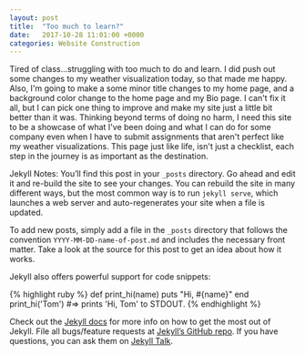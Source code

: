 ```yaml
---
layout: post
title:  "Too much to learn?"
date:   2017-10-28 11:01:00 +0000
categories: Website Construction
---
```

Tired of class...struggling with too much to do and learn.  I did push out some changes to my weather visualization today, so that made me happy.  Also, I'm going to make a some minor title changes to my home page, and a background color change to the home page and my Bio page.  I can't fix it all, but I can pick  one thing to improve and make my site just a little bit better than it was.  Thinking beyond terms of doing no harm, I need this site to be a showcase of what I've been doing and what I can do for some company even when I have to submit assignments that aren't perfect like my weather visualizations.    This page just like life, isn't just a checklist, each step in the journey is as important as the destination. 

Jekyll Notes:
You’ll find this post in your `_posts` directory. Go ahead and edit it and re-build the site to see your changes. You can rebuild the site in many different ways, but the most common way is to run `jekyll serve`, which launches a web server and auto-regenerates your site when a file is updated.

To add new posts, simply add a file in the `_posts` directory that follows the convention `YYYY-MM-DD-name-of-post.md` and includes the necessary front matter. Take a look at the source for this post to get an idea about how it works.

Jekyll also offers powerful support for code snippets:

{% highlight ruby %}
def print_hi(name)
  puts "Hi, #{name}"
end
print_hi('Tom')
#=> prints 'Hi, Tom' to STDOUT.
{% endhighlight %}

Check out the [Jekyll docs][jekyll-docs] for more info on how to get the most out of Jekyll. File all bugs/feature requests at [Jekyll’s GitHub repo][jekyll-gh]. If you have questions, you can ask them on [Jekyll Talk][jekyll-talk].

[jekyll-docs]: http://jekyllrb.com/docs/home
[jekyll-gh]:   https://github.com/jekyll/jekyll
[jekyll-talk]: https://talk.jekyllrb.com/
